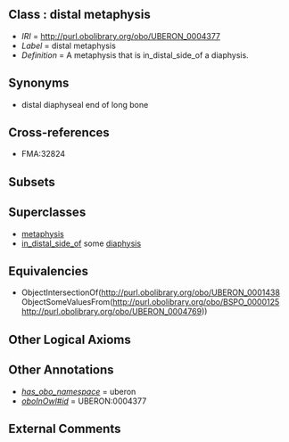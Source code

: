 
## Class : distal metaphysis

 * *IRI* = http://purl.obolibrary.org/obo/UBERON_0004377
 * *Label* = distal metaphysis
 * *Definition* = A metaphysis that is in_distal_side_of a diaphysis.

## Synonyms

 * distal diaphyseal end of long bone

## Cross-references

 * FMA:32824

## Subsets


## Superclasses

 * [metaphysis](../../UBERON/38/UBERON_0001438.md)
 * [in_distal_side_of](../../BSPO/25/BSPO_0000125.md) some [diaphysis](../../UBERON/69/UBERON_0004769.md)

## Equivalencies

 * ObjectIntersectionOf(<http://purl.obolibrary.org/obo/UBERON_0001438> ObjectSomeValuesFrom(<http://purl.obolibrary.org/obo/BSPO_0000125> <http://purl.obolibrary.org/obo/UBERON_0004769>))

## Other Logical Axioms


## Other Annotations

 * *[has_obo_namespace](../../ce/oboInOwl#hasOBONamespace.md)* = uberon
 * *[oboInOwl#id](../../id/oboInOwl#id.md)* = UBERON:0004377

## External Comments

